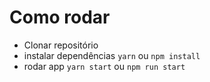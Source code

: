 # Como rodar

* Clonar repositório
* instalar dependências `yarn` ou `npm install`
* rodar app `yarn start` ou `npm run start`
